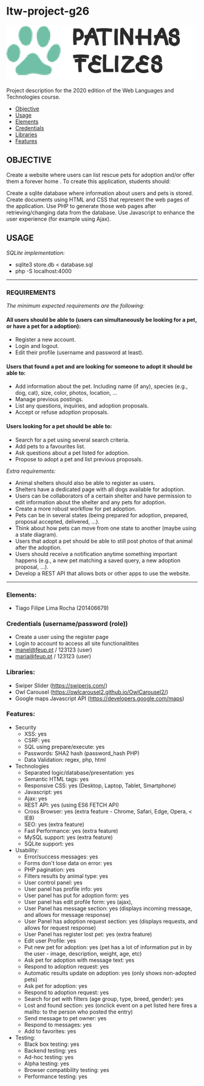 # ltw-project-g26
![Logo](logo-default-176x45.png)

Project description for the 2020 edition of the Web Languages and Technologies course.

* [Objective](#Objective)
* [Usage](#Usage)
* [Elements](#Elements)
* [Credentials](#Credentials)
* [Libraries](#Libraries)
* [Features](#Features)

## OBJECTIVE

Create a website where users can list rescue pets for adoption and/or offer them a forever home . To create this application, students should:

Create a sqlite database where information about users and pets is stored.
Create documents using HTML and CSS that represent the web pages of the application.
Use PHP to generate those web pages after retrieving/changing data from the database.
Use Javascript to enhance the user experience (for example using Ajax).


## USAGE
*SQLite implementation:* 
* sqlite3 store.db < database.sql
* php -S localhost:4000

---

### REQUIREMENTS

*The minimum expected requirements are the following:*

####  All users should be able to (users can simultaneously be looking for a pet, or have a pet for a adoption):
  * Register a new account.
  * Login and logout.
  * Edit their profile (username and password at least).

#### Users that found a pet and are looking for someone to adopt it should be able to:
  * Add information about the pet. Including name (if any), species (e.g., dog, cat), size, color, photos, location, …
  * Manage previous postings.
  * List any questions, inquiries, and adoption proposals.
  * Accept or refuse adoption proposals.
#### Users looking for a pet should be able to:
  * Search for a pet using several search criteria.
  * Add pets to a favourites list.
  * Ask questions about a pet listed for adoption.
  * Propose to adopt a pet and list previous proposals.

*Extra requirements:*
  * Animal shelters should also be able to register as users.
  * Shelters have a dedicated page with all dogs available for adoption.
  * Users can be collaborators of a certain shelter and have permission to edit information about the shelter and any pets for adoption.
  * Create a more robust workflow for pet adoption.
  * Pets can be in several states (being prepared for adoption, prepared, proposal accepted, delivered, …).
  * Think about how pets can move from one state to another (maybe using a state diagram).
  * Users that adopt a pet should be able to still post photos of that animal after the adoption.
  * Users should receive a notification anytime something important happens (e.g., a new pet matching a saved query, a new adoption proposal, …).
  * Develop a REST API that allows bots or other apps to use the website.

---
### Elements:
 - Tiago Filipe Lima Rocha (201406679) 

### Credentials (username/password (role))
- Create a user using the register page
- Login to account to access all site functionalitites
- manel@feup.pt / 123123 (user)
- maria@feup.pt / 123123 (user)

### Libraries:
- Swiper Slider (https://swiperjs.com/)
- Owl Carousel (https://owlcarousel2.github.io/OwlCarousel2/)
- Google maps Javascript API (https://developers.google.com/maps)


### Features:
 - Security
    - XSS: yes
    - CSRF: yes
    - SQL using prepare/execute: yes
    - Passwords: SHA2 hash (password_hash PHP)
    - Data Validation: regex, php, html
 - Technologies
    - Separated logic/database/presentation: yes
    - Semantic HTML tags: yes
    - Responsive CSS: yes (Desktop, Laptop, Tablet, Smartphone)
    - Javascript: yes
    - Ajax: yes
    - REST API: yes (using ES6 FETCH API)
    - Cross Browser: yes (extra feature - Chrome, Safari, Edge, Opera, < IE8)
    - SEO: yes (extra feature)
    - Fast Performance: yes (extra feature) 
    - MySQL support: yes (extra feature)
    - SQLite support: yes
 - Usability:
    - Error/success messages: yes
    - Forms don't lose data on error: yes
    - PHP pagination: yes
    - Filters results by animal type: yes
    - User control panel: yes 
    - User panel has profile info: yes
    - User panel has put for adoption form: yes
    - User panel has edit profile form: yes (ajax), 
    - User Panel has message section: yes (displays incoming message, and allows for message response)
    - User Panel has adoption request section: yes (displays requests, and allows for request response)
    - User Panel has register lost pet: yes (extra feature)
    - Edit user Profile: yes
    - Put new pet for adoption: yes (pet has a lot of information put in by the user - image, description, weight, age, etc)
    - Ask pet for adoption with message text: yes
    - Respond to adoption request: yes
    - Automatic results update on adoption: yes (only shows non-adopted pets)
    - Ask pet for adoption: yes
    - Respond to adoption request: yes
    - Search for pet with filters (age group, type, breed, gender): yes
    - Lost and found section: yes (onclick event on a pet listed here fires a mailto: to the person who posted the entry)
    - Send message to pet owner: yes
    - Respond to messages: yes
    - Add to favorites: yes
  - Testing:
    - Black box testing: yes
    - Backend testing: yes
    - Ad-hoc testing: yes
    - Alpha testing: yes
    - Browser compatibility testing: yes
    - Performance testing: yes 